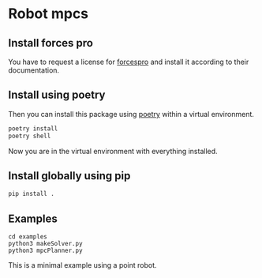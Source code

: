 # Robot mpcs

## Install forces pro
You have to request a license for [forcespro](https://forces.embotech.com/) and install it according to their
documentation.

## Install using poetry
Then you can install this package using [poetry](https://python-poetry.org/docs/) within a
virtual environment.
```bash
poetry install
poetry shell
```
Now you are in the virtual environment with everything installed.

## Install globally using pip
```bash
pip install .
```

## Examples
```
cd examples
python3 makeSolver.py
python3 mpcPlanner.py
```

This is a minimal example using a point robot.
